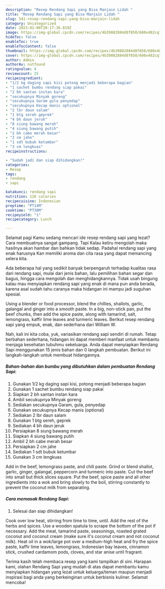 ```yaml
---
description: "Resep Rendang Sapi yang Bisa Manjain Lidah "
title: "Resep Rendang Sapi yang Bisa Manjain Lidah "
slug: 541-resep-rendang-sapi-yang-bisa-manjain-lidah
category: Uncategorized
date: 2023-02-08T20:17:36.819Z
image: https://img-global.cpcdn.com/recipes/4b39882884d8f850/680x482cq70/rendang-sapi-foto-resep-utama.jpg
hideToc: false
enableToc: true
enableTocContent: false
thumbnail: https://img-global.cpcdn.com/recipes/4b39882884d8f850/680x482cq70/rendang-sapi-foto-resep-utama.jpg
cover: https://img-global.cpcdn.com/recipes/4b39882884d8f850/680x482cq70/rendang-sapi-foto-resep-utama.jpg
author: Admin
authorAv: notfound
ratingvalue: 4
reviewcount: 25
recipeingredient:
- "1/2 kg daging sapi kisi potong menjadi beberapa bagian"
- "1 sachet bumbu rendang siap pakai"
- "2 bh santan instan kara"
- "secukupnya Minyak goreng"
- "secukupnya Garam gula penyedap"
- "secukupnya Kecap manis optional"
- "2 lbr daun salam"
- "1 btg sereh geprek"
- "4 bh daun jeruk"
- "8 siung bawang merah"
- "4 siung bawang putih"
- "2 bh cabe merah besar"
- "2 cm jahe"
- "1 sdt bubuk ketumbar"
- "3 cm lengkuas"
recipeinstructions:

- "Sudah jadi dan siap dihidangkan!"
categories:
- Resep
tags:
- rendang
- sapi

katakunci: rendang sapi 
nutrition: 126 calories
recipecuisine: Indonesian
preptime: "PT14M"
cooktime: "PT30M"
recipeyield: "1"
recipecategory: Lunch

---
```



Selamat pagi Kamu sedang mencari ide resep rendang sapi yang lezat? Cara membuatnya sangat gampang. Tapi Kalau keliru mengolah maka hasilnya akan hambar dan bahkan tidak sedap. Padahal rendang sapi yang enak harusnya Kan memiliki aroma dan cita rasa yang dapat memancing selera kita.


Ada beberapa hal yang sedikit banyak berpengaruh terhadap kualitas rasa dari rendang sapi, mulai dari jenis bahan, lalu pemilihan bahan segar dan bagus, hingga cara mengolah dan menghidangkannya. Tidak usah bingung kalau mau menyiapkan rendang sapi yang enak di mana pun anda berada, karena asal sudah tahu caranya maka hidangan ini mampu jadi suguhan spesial.

Using a blender or food processor, blend the chillies, shallots, garlic, galangal and ginger into a smooth paste. In a big, non-stick pan, put the beef chunks, then add the spice paste, along with tamarind, salt, lemongrass, kaffir lime leaves and turmeric leaves. Berikut resep rendang sapi yang empuk, enak, dan sederhana dari William W.


Nah, kali ini kita coba, yuk, variasikan rendang sapi sendiri di rumah. Tetap berbahan sederhana, hidangan ini dapat memberi manfaat untuk membantu menjaga kesehatan tubuhmu sekeluarga. Anda dapat menyiapkan Rendang Sapi menggunakan 15 jenis bahan dan 0 langkah pembuatan. Berikut ini langkah-langkah untuk membuat hidangannya.

<!--inarticleads1-->

##### Bahan-bahan dan bumbu yang dibutuhkan dalam pembuatan Rendang Sapi:

1. Gunakan 1/2 kg daging sapi kisi, potong menjadi beberapa bagian
1. Gunakan 1 sachet bumbu rendang siap pakai
1. Siapkan 2 bh santan instan kara
1. Ambil secukupnya Minyak goreng
1. Sediakan secukupnya Garam, gula, penyedap
1. Gunakan secukupnya Kecap manis (optional)
1. Sediakan 2 lbr daun salam
1. Gunakan 1 btg sereh, geprek
1. Sediakan 4 bh daun jeruk
1. Persiapkan 8 siung bawang merah
1. Siapkan 4 siung bawang putih
1. Ambil 2 bh cabe merah besar
1. Persiapkan 2 cm jahe
1. Sediakan 1 sdt bubuk ketumbar
1. Gunakan 3 cm lengkuas


Add in the beef, lemongrass paste, and chili paste. Grind or blend shallot, garlic, ginger, galangal, peppercorn and turmeric into paste. Cut the beef into small but thick slices square. Put the beef, spice paste and all other ingredients into a wok and bring slowly to the boil, stirring constantly to prevent the coconut milk from separating. 

<!--inarticleads2-->

##### Cara memasak Rendang Sapi:


1. Selesai dan siap dihidangkan!

Cook over low heat, stirring from time to time, until. Add the rest of the herbs and spices. Use a wooden spatula to scrape the bottom of the pot if necessary. Add the meat, tamarind paste, seasonings, roasted grated coconut and coconut cream (make sure it&#39;s coconut cream and not coconut milk). Heat oil in a wok/large pot over a medium-high heat and fry the spice paste, kaffir lime leaves, lemongrass, Indonesian bay leaves, cinnamon stick, crushed cardamom pods, cloves, and star anise until fragrant. 

Terima kasih telah membaca resep yang kami tampilkan di sini. Harapan kami, olahan Rendang Sapi yang mudah di atas dapat membantu kamu menyiapkan hidangan yang lezat untuk keluarga/teman maupun menjadi inspirasi bagi anda yang berkeinginan untuk berbisnis kuliner. Selamat mencoba!
